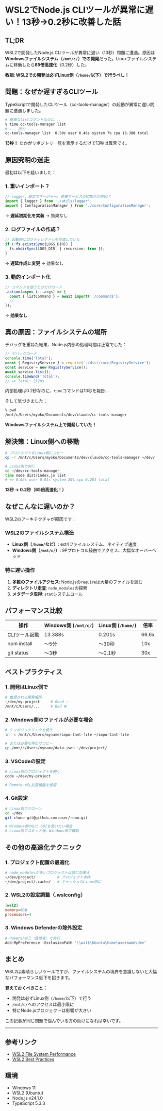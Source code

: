 # WSL2でNode.js CLIツールが異常に遅い！13秒→0.2秒に改善した話

## TL;DR

WSL2で開発したNode.js CLIツールが異常に遅い（13秒）問題に遭遇。原因は**Windowsファイルシステム（`/mnt/c/`）での開発**だった。Linuxファイルシステムに移動したら**65倍高速化**（0.2秒）した。

**教訓: WSL2での開発は必ずLinux側（`/home/`以下）で行うべし！**

## 問題：なぜか遅すぎるCLIツール

TypeScriptで開発したCLIツール（cc-tools-manager）の起動が異常に遅い問題に遭遇しました。

```bash
# 簡単なlistコマンドなのに...
% time cc-tools-manager list
# ... 出力 ...
cc-tools-manager list  0.50s user 0.46s system 7% cpu 13.388 total
```

**13秒！** たかがリポジトリ一覧を表示するだけで13秒は異常です。

## 原因究明の迷走

最初は以下を疑いました：

### 1. 重いインポート？
```typescript
// logger、設定マネージャー、各種サービスの初期化が原因？
import { logger } from './utils/logger';
import { ConfigurationManager } from './core/ConfigurationManager';
```

→ **遅延初期化を実装** → 効果なし

### 2. ログファイルの作成？
```typescript
// 起動時にログディレクトリを作成していた
if (!fs.existsSync(LOGS_DIR)) {
  fs.mkdirSync(LOGS_DIR, { recursive: true });
}
```

→ **遅延作成に変更** → 効果なし

### 3. 動的インポート化
```typescript
// コマンドを使うときだけロード
.action(async (...args) => {
  const { listCommand } = await import('./commands');
  // ...
});
```

→ **効果なし**

## 真の原因：ファイルシステムの場所

デバッグを重ねた結果、Node.js内部の処理時間は正常でした：

```javascript
// デバッグコード
console.time('Total');
const { RegistryService } = require('./dist/core/RegistryService');
const service = new RegistryService();
await service.list();
console.timeEnd('Total');
// => Total: 212ms
```

内部処理は0.2秒なのに、`time`コマンドは13秒を報告...

そして気づきました：

```bash
% pwd
/mnt/c/Users/myoko/Documents/dev/claude/cc-tools-manager
```

**Windowsファイルシステム上で開発していた！**

## 解決策：Linux側への移動

```bash
# プロジェクトをLinux側にコピー
cp -r /mnt/c/Users/myoko/Documents/dev/claude/cc-tools-manager ~/dev/

# Linux側で実行
cd ~/dev/cc-tools-manager
time node dist/index.js list
# => 0.02s user 0.01s system 20% cpu 0.201 total
```

**13秒 → 0.2秒（65倍高速化！）**

## なぜこんなに遅いのか？

WSL2のアーキテクチャが原因です：

### WSL2のファイルシステム構造
- **Linux側（`/home/`など）**: ext4ファイルシステム、ネイティブ速度
- **Windows側（`/mnt/c/`）**: 9Pプロトコル経由でアクセス、大幅なオーバーヘッド

### 特に遅い操作
1. **多数のファイルアクセス**: Node.jsの`require`は大量のファイルを読む
2. **ディレクトリ走査**: `node_modules`の探索
3. **メタデータ取得**: `stat`システムコール

## パフォーマンス比較

| 操作 | Windows側 (`/mnt/c/`) | Linux側 (`/home/`) | 倍率 |
|------|----------------------|-------------------|------|
| CLIツール起動 | 13.388s | 0.201s | 66.6x |
| npm install | 〜5分 | 〜30秒 | 10x |
| git status | 〜3秒 | 〜0.1秒 | 30x |

## ベストプラクティス

### 1. 開発はLinux側で
```bash
# 推奨される開発場所
~/dev/my-project     # Good ✅
/mnt/c/Users/...     # Bad ❌
```

### 2. Windows側のファイルが必要な場合
```bash
# シンボリックリンクを使う
ln -s /mnt/c/Users/myname/important-file ~/important-file

# または必要な時だけコピー
cp /mnt/c/Users/myname/data.json ~/dev/project/
```

### 3. VSCodeの設定
```bash
# Linux側のプロジェクトを開く
code ~/dev/my-project

# Remote-WSL拡張機能を使用
```

### 4. Git設定
```bash
# Linux側でクローン
cd ~/dev
git clone git@github.com:user/repo.git

# Windows側のGit GUIを使いたい場合
# Linux側でコミット後、Windows側で確認
```

## その他の高速化テクニック

### 1. プロジェクト配置の最適化
```bash
# node_modulesが多いプロジェクトは特に効果大
~/dev/project/          # プロジェクト本体
~/dev/project/.cache/   # キャッシュもLinux側に
```

### 2. WSL2の設定調整（.wslconfig）
```ini
[wsl2]
memory=8GB
processors=4
```

### 3. Windows Defenderの除外設定
```powershell
# PowerShell（管理者）で実行
Add-MpPreference -ExclusionPath "\\wsl$\Ubuntu\home\username\dev"
```

## まとめ

WSL2は素晴らしいツールですが、ファイルシステムの境界を意識しないと大幅なパフォーマンス低下を招きます。

**覚えておくべきこと：**
- 開発は必ずLinux側（`/home/`以下）で行う
- `/mnt/c/`へのアクセスは最小限に
- 特にNode.jsプロジェクトは影響が大きい

この記事が同じ問題で悩んでいる方の助けになれば幸いです。

---

## 参考リンク
- [WSL2 File System Performance](https://docs.microsoft.com/en-us/windows/wsl/compare-versions)
- [WSL2 Best Practices](https://docs.microsoft.com/en-us/windows/wsl/best-practices)

## 環境
- Windows 11
- WSL2 (Ubuntu)
- Node.js v24.1.0
- TypeScript 5.3.3